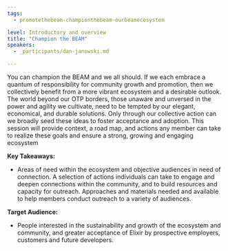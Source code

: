```yaml
---
tags: 
  - promotethebeam-championthebeam-ourbeamecosystem

level: Introductory and overview
title: "Champion the BEAM"
speakers: 
  - _participants/dan-janowski.md

---
```

You can champion the BEAM and we all should. 
If we each embrace a quantum of responsibility for community growth and promotion, then we collectively benefit from a more vibrant ecosystem and a desirable outlook. The world beyond our OTP borders, those unaware and unversed in the power and agility we cultivate, need to be tempted by our elegant, economical, and durable solutions. Only through our collective action can we broadly seed these ideas to foster acceptance and adoption. This session will provide context, a road map, and actions any member can take to realize these goals and ensure a strong, growing and engaging ecosystem

**Key Takeaways:**

- Areas of need within the ecosystem and objective audiences in need of connection. A selection of actions individuals can take to engage and deepen connections within the community, and to build resources and capacity for outreach. Approaches and materials needed and available to help members conduct outreach to a variety of audiences.

**Target Audience:**

- People interested in the sustainability and growth of the ecosystem and community, and greater acceptance of Elixir by prospective employers, customers and future developers.
